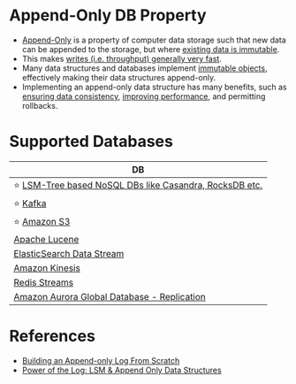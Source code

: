 # Append-Only DB Property
- [Append-Only](https://en.wikipedia.org/wiki/Append-only) is a property of computer data storage such that new data can be appended to the storage, but where [existing data is immutable](https://en.wikipedia.org/wiki/Immutable_object).
- This makes [writes (i.e. throughput) generally very fast](../../../7_PropertiesDistributedSystem/Scalability/LatencyThroughput.md).
- Many data structures and databases implement [immutable objects](https://en.wikipedia.org/wiki/Immutable_object), effectively making their data structures append-only. 
- Implementing an append-only data structure has many benefits, such as [ensuring data consistency](../Consistency&Replication/Readme.md), [improving performance](../ScalabilityDB.md), and permitting rollbacks.

# Supported Databases

| DB                                                                                                                                        |
|-------------------------------------------------------------------------------------------------------------------------------------------|
| :star: [LSM-Tree based NoSQL DBs like Casandra, RocksDB etc.](LSMTree.md)                                           |
| :star: [Kafka](../../../5_MessageBrokers/Kafka/Readme.md)                                                                                    |
| :star: [Amazon S3](../../../2_AWSServices/7_StorageServices/3_ObjectStorageS3/Readme.md)                                                |
| [Apache Lucene](../../Search-Databases/Readme.md)                                                                                            |
| [ElasticSearch Data Stream](../../Search-Databases/ElasticSearch/ElasticSearchDataStreams.md)                                                |
| [Amazon Kinesis](../../../2_AWSServices/5_MessageBrokerServices/AmazonKinesis/Readme.md)                                                |
| [Redis Streams](../../In-Memory-DB/Redis/Readme.md)                                                                                          |
| [Amazon Aurora Global Database - Replication](../../../2_AWSServices/6_DatabaseServices/AmazonRDS/AmazonAurora/AuroraGlobalDatabase.md) |

# References
- [Building an Append-only Log From Scratch](https://eileen-code4fun.medium.com/building-an-append-only-log-from-scratch-e8712b49c924)
- [Power of the Log: LSM & Append Only Data Structures](https://www.slideshare.net/ConfluentInc/power-of-the-loglsm-append-only-data-structures)